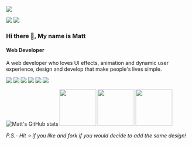 <img src="https://github.com/r4nd3l/r4nd3l/blob/master/theWill.jpg">

[<img src="https://img.shields.io/badge/linkedin-%230077B5.svg?&style=for-the-badge&logo=linkedin&logoColor=white" />](https://www.linkedin.com/in/matemolnar88/) [<img src = "https://img.shields.io/badge/facebook-%231877F2.svg?&style=for-the-badge&logo=facebook&logoColor=white">](https://www.facebook.com/mate.envienta.7) 

### Hi there 👋, My name is Matt
#### Web Developer
A web developer who loves UI effects, animation and dynamic user experience, design and develop that make people's lives simple.

<p>
    <img src="http://views.whatilearened.today/views/github/r4nd3l/views.svg"/>
    <img src="https://img.shields.io/website?label=Website%20status%20%3A&url=https%3A%2F%2Fdaniels-roth-stan.fr%2F"/>
    <img src="https://img.shields.io/github/followers/r4nd3l?color=%234CC61E&label=GitHub%20Followers%20%3A"/>
    <a href="https://github.com/r4nd3l?tab=repositories"><img src="https://badges.frapsoft.com/os/v2/open-source.svg?v=103"/></a>
    <img src="https://img.shields.io/badge/Front End-Vue.js.svg"/>
    <img src="https://img.shields.io/badge/os-ubuntu-red.svg"/>
</p>

![Matt's GitHub stats](https://github-readme-stats.vercel.app/api?username=r4nd3l&show_icons=true) 
<img src="https://i.giphy.com/media/kH6CqYiquZawmU1HI6/200.webp" width="100">
<img src="https://i.giphy.com/media/KzJkzjggfGN5Py6nkT/200.webp" width="100">
<img src="https://i.giphy.com/media/IdyAQJVN2kVPNUrojM/200.webp" width="100">

*P.S.- Hit ⭐ if you like and fork if you would decide to add the same design!*
